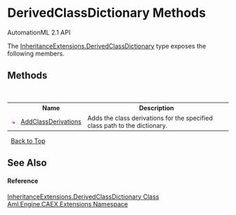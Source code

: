 # DerivedClassDictionary Methods
AutomationML 2.1 API 

The <a href="T_Aml_Engine_CAEX_Extensions_InheritanceExtensions_DerivedClassDictionary">InheritanceExtensions.DerivedClassDictionary</a> type exposes the following members.


## Methods
&nbsp;<table><tr><th></th><th>Name</th><th>Description</th></tr><tr><td>![Public method](media/pubmethod.gif "Public method")</td><td><a href="M_Aml_Engine_CAEX_Extensions_InheritanceExtensions_DerivedClassDictionary_AddClassDerivations">AddClassDerivations</a></td><td>
Adds the class derivations for the specified class path to the dictionary.</td></tr></table>&nbsp;
<a href="#derivedclassdictionary-methods">Back to Top</a>

## See Also


#### Reference
<a href="T_Aml_Engine_CAEX_Extensions_InheritanceExtensions_DerivedClassDictionary">InheritanceExtensions.DerivedClassDictionary Class</a><br /><a href="N_Aml_Engine_CAEX_Extensions">Aml.Engine.CAEX.Extensions Namespace</a><br />